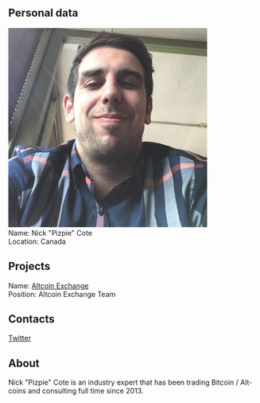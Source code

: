 ## Personal data
![ photo](photo/nick_cote.jpg)  
Name: Nick "Pizpie" Cote    
Location: Canada
## Projects 
Name: [Altcoin Exchange](../projects/altcoin_exchange.md)  
Position: Altcoin Exchange Team
## Contacts
[Twitter](https://twitter.com/mBTCPizpie)  
## About
Nick "Pizpie" Cote is an industry expert that has been trading Bitcoin / Alt-coins and consulting full time since 2013.
